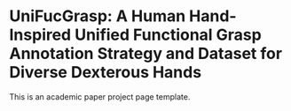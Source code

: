 # UniFucGrasp: A Human Hand-Inspired Unified Functional Grasp Annotation Strategy and Dataset for Diverse Dexterous Hands
This is an academic paper project page template.
